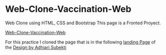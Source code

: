 # Web-Clone-Vaccination-Web
Web Clone using HTML, CSS and Bootstrap 
This page is a Fronted Proyect.

[Web-Clone-Vaccination-Web](https://diegocantarell.github.io/Web-Clone-Vaccination-Web/)

For this practice I cloned the page that is in the following [landing Page](https://dribbble.com/shots/16001939-Vaccination-Vaccine-landing-page-website) of the [Design by Adhiari Subekti](https://dribbble.com/Adhiari_is)


